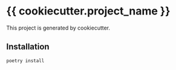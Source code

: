 # {{ cookiecutter.project_name }}

This project is generated by cookiecutter.

## Installation

`poetry install`
